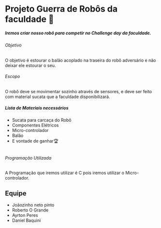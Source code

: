 # Projeto Guerra de Robôs da faculdade :robot:



##### Iremos criar nosso robô para competir no Challenge day da faculdade. 

###### Objetivo 

O objetivo é estourar o balão acoplado na traseira do robô adversário e não deixar ele estourar o seu. 

###### Escopo 

O robô deve se movimentar sozinho através de sensores, e deve ser feito com material sucata que a faculdade disponibilizará.



##### Lista de Materiais necessários 

- Sucata para carcaça do Robô 
- Componentes Elétricos 
- Micro-controlador 
- Balão 
- E vontade de ganhar:trophy:

###### 

###### Programação Utilizada 

A Programação que iremos utilizar é C pois iremos utilizar o Micro-controlador.

## Equipe

- Joãozinho neto pinto
- Roberto O Grande 
- Ayrton Peres 
- Daniel Baquini 










